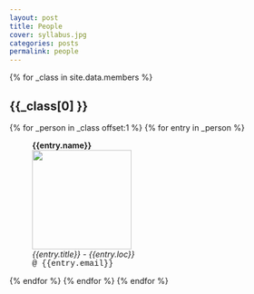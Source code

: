 ```yaml
---
layout: post
title: People
cover: syllabus.jpg
categories: posts
permalink: people
---
```

{% for _class in site.data.members %}
## {{_class[0] }}
{% for _person in _class offset:1 %}
{% for entry in _person %}
<div id="im">
<figure>
<b> {{entry.name}}</b> <br/>
<img src="{{site.baseurl}}/images/people/{{entry.img}}" width="175"><br/>
<figcaption>
<i> {{entry.title}} - {{entry.loc}}</i><br/>
<span style="font-family: courier"> @ {{entry.email}} </span>
</figcaption>
</figure>
</div>
{% endfor %}
{% endfor %}
{% endfor %}




<!-- ## People
{% for author in site.data.members %}
<div id="im">
<figure>
<b> {{ author.name }} </b><br />
<img src="{{ site.baseurl }}/images/people/{{ author.image }}" width="175"><br/>
<figcaption>
<i> {{ author.title }} - {{ author.loc }}</i><br />
<span style="font-family: courier"> @ {{ author.email }}</span>
</figcaption>
</figure>
</div>
{% endfor %} -->
